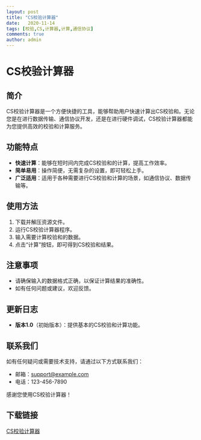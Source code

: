 ```yaml
---
layout: post
title: "CS校验计算器"
date:   2020-11-14
tags: [校验,CS,计算器,计算,通信协议]
comments: true
author: admin
---
```

# CS校验计算器

## 简介

CS校验计算器是一个方便快捷的工具，能够帮助用户快速计算出CS校验和。无论您是在进行数据传输、通信协议开发，还是在进行硬件调试，CS校验计算器都能为您提供高效的校验和计算服务。

## 功能特点

- **快速计算**：能够在短时间内完成CS校验和的计算，提高工作效率。
- **简单易用**：操作简便，无需复杂的设置，即可轻松上手。
- **广泛适用**：适用于各种需要进行CS校验和计算的场景，如通信协议、数据传输等。

## 使用方法

1. 下载并解压资源文件。
2. 运行CS校验计算器程序。
3. 输入需要计算校验和的数据。
4. 点击“计算”按钮，即可得到CS校验和结果。

## 注意事项

- 请确保输入的数据格式正确，以保证计算结果的准确性。
- 如有任何问题或建议，欢迎反馈。

## 更新日志

- **版本1.0**（初始版本）：提供基本的CS校验和计算功能。

## 联系我们

如有任何疑问或需要技术支持，请通过以下方式联系我们：

- 邮箱：support@example.com
- 电话：123-456-7890

感谢您使用CS校验计算器！

## 下载链接

[CS校验计算器](https://pan.quark.cn/s/c6d2fa518a51)
